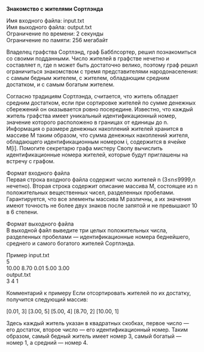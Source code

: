 **Знакомство с жителями Сортлэнда**

Имя входного файла:	input.txt  
Имя выходного файла: output.txt    
Ограничение по времени:	2 секунды  
Ограничение по памяти:	256 мегабайт  

Владелец графства Сортлэнд, граф Бабблсортер, решил познакомиться со своими подданными. Число жителей в графстве нечетно и составляет 
n, где n может быть достаточно велико, поэтому граф решил ограничиться знакомством с тремя представителями народонаселения: с самым бедным жителем, с жителем, обладающим средним достатком, и с самым богатым жителем.

Согласно традициям Сортлэнда, считается, что житель обладает средним достатком, если при сортировке жителей по сумме денежных сбережений он оказывается ровно посередине. Известно, что каждый житель графства имеет уникальный идентификационный номер, значение которого расположено в границах от единицы до 
n. Информация о размере денежных накоплений жителей хранится в массиве M таким образом, что сумма денежных накоплений жителя, обладающего идентификационным номером i, содержится в ячейке M[i]. Помогите секретарю графа мистеру Свопу вычислить идентификационные номера жителей, которые будут приглашены на встречу с графом.

Формат входного файла  
Первая строка входного файла содержит число жителей 
n (3≤n≤9999,n нечетно). Вторая строка содержит описание массива 
M, состоящее из n положительных вещественных чисел, разделенных пробелами. Гарантируется, что все элементы массива M различны, а их значения имеют точность не более двух знаков после запятой и не превышают 
10 в 6 степени.

Формат выходного файла  
В выходной файл выведите три целых положительных числа, разделенных пробелами — идентификационные номера беднейшего, среднего и самого богатого жителей Сортлэнда.  

Пример
input.txt  
5  
10.00 8.70 0.01 5.00 3.00  
output.txt  
3 4 1  

Комментарий к примеру
Если отсортировать жителей по их достатку, получится следующий массив:

[0.01, 3] [3.00, 5] [5.00, 4] [8.70, 2] [10.00, 1]

Здесь каждый житель указан в квадратных скобках, первое число — его достаток, второе число — его идентификационный номер. Таким образом, самый бедный житель имеет номер 3, самый богатый — номер 1, а средний — номер 4.
